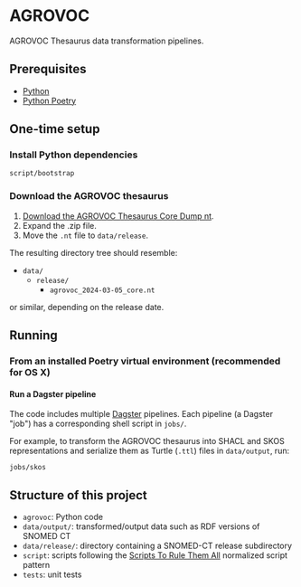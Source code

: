 # AGROVOC

AGROVOC Thesaurus data transformation pipelines.

## Prerequisites

* [Python](https://www.python.org/)
* [Python Poetry](https://python-poetry.org/)

## One-time setup

### Install Python dependencies

    script/bootstrap

### Download the AGROVOC thesaurus

1. [Download the AGROVOC Thesaurus Core Dump nt](https://data.apps.fao.org/catalog/organization/agrovoc).
2. Expand the .zip file.
3. Move the `.nt` file to `data/release`.

The resulting directory tree should resemble:

* `data/`
  * `release/`
    * `agrovoc_2024-03-05_core.nt`

or similar, depending on the release date.

## Running

### From an installed Poetry virtual environment (recommended for OS X)

#### Run a Dagster pipeline

The code includes multiple [Dagster](https://dagster.io/) pipelines. Each pipeline (a Dagster "job") has a corresponding shell script in `jobs/`.

For example, to transform the AGROVOC thesaurus into SHACL and SKOS representations and serialize them as Turtle (`.ttl`) files in `data/output`, run:

    jobs/skos

## Structure of this project

* `agrovoc`: Python code
* `data/output/`: transformed/output data such as RDF versions of SNOMED CT
* `data/release/`: directory containing a SNOMED-CT release subdirectory
* `script`: scripts following the [Scripts To Rule Them All](https://github.com/github/scripts-to-rule-them-all) normalized script pattern
* `tests`: unit tests
